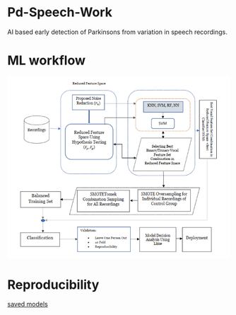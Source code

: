 # Pd-Speech-Work
AI based early detection of Parkinsons from variation in speech recordings.


# ML workflow
![Fig.1 ML workflow of early detection of Parkinsons using speech](https://github.com/Arnab9Codes/Pd-Speech-Work/blob/main/Pd_paper_ml_workflow.PNG)


# Reproducibility

[saved models](https://github.com/Arnab9Codes/Pd-Speech-Work/tree/main/Saved%20Models)
